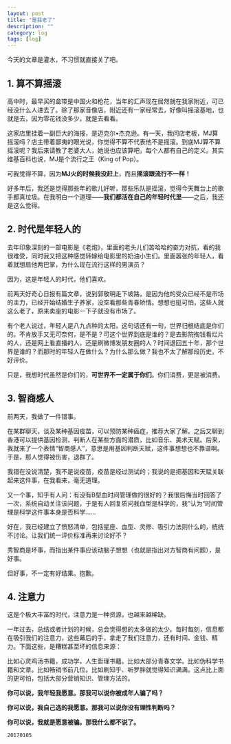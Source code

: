 ```yaml
---
layout: post
title: "是我老了"
description: ""
category: log
tags: [log]
---
```



今天的文章是灌水，不习惯就直接关了吧。

## 1. 算不算摇滚

高中时，最早买的盒带是中国火和枪花，当年的汇声现在居然就在我家附近，可已经没什么人进去了。除了那家音像店，附近还有一家经常去，好像叫摇滚基地，也就是去，因为零花钱没多少，就是去看看。

这家店里挂着一副巨大的海报，是迈克尔•杰克逊。有一天，我问店老板，MJ算摇滚吗？店主带着鄙夷的眼光说，你觉得不算不代表他不是摇滚。到底MJ算不算摇滚呢？我后来请教了老婆大人，她说也应该算吧，每个人都有自己的定义。其实维基百科也说，MJ是个流行之王（King of Pop）。

可我觉得不算，因为**MJ火的时候我没赶上**，而且**摇滚跟流行不一样！**

好多年后，我还是觉得那些年的歌儿好听，那些乐队是摇滚，觉得今天舞台上的歌手都真垃圾。在我明白一个道理——**我们都活在自己的年轻时代里**——之后，我还是这么觉得。

## 2. 时代是年轻人的

去年印象深刻的一部电影是《老炮》，里面的老头儿们苦哈哈的奋力对抗，看的我很难受，同时我又把这种感觉转嫁给电影里的奶油小生们。里面嚣张的年轻人，看着就想扇他两巴掌，为什么现在流行这样的男演员？

因为，这是年轻人的时代，他们喜欢。

前两天好奇心日报有篇文章，说到郭敬明走下坡路，是因为他的受众已经不是市场的主力，已经开始结婚生子养家，没空看那些青春矫情。想想也挺可怕，这些人就这么老了，原来卖座的电影一下子就没有市场了。

有个老人说过，年轻人是八九点种的太阳，这句话还有一句，世界归根结底是你们的。不肯放手又无可奈何，是不是？可这个世界到底是谁的？是去影院掏钱看烂片的人，还是网上看直播的人，还是刷微博发朋友圈的人？时间退回五十年，那个世界是谁的？而那时的年轻人在做什么？为什么那么做？我也不太了解那段历史，不好评价。

只是，我想时代虽然是你们的，**可世界不一定属于你们**。你们消费，更是被消费。

## 3. 智商感人

前两天，我做了一件错事。

在某群聊天，谈及某种基因疫苗，可以预防某种癌症，推荐大家了解。之后又聊到香港可以提供基因检测，判断人在某些方面的潜质，比如音乐、美术天赋。后来，我就来了一个表情“智商感人”，意思是用基因判断天赋，这件事想想也不靠谱啊。于是，那人觉得被伤害，退群了。

我错在没说清楚，我不是说疫苗，疫苗是经过测试的；我说的是把基因和天赋关联起来这件事，在我看来，毫无道理。

又一个事，知乎有人问：有没有B型血时间管理做的很好的？我很后悔当时回答了一次，系统自动关注该问题，于是有人回复质问我血型是科学的，我”认为“时间管理是科学这件事本身是否科学……

好在，我已经建立了愤怒清单，包括星座、血型、灵修、吸引力法则什么的，统统不讨论。让我们统一评价标准再来讨论好不？

秀智商是坏事，而指出某件事应该动脑子想想（也就是指出对方智商有问题），是好事。

但好事，不一定有好结果。抱歉。

## 4. 注意力

这是个极大丰富的时代，注意力是一种资源，也越来越稀缺。

一年过去，总结或者计划的时候，总会觉得想的太多做的太少。每时每刻，信息都在吸引我们的注意力，这些幕后的手，拿走了我们注意力，还有时间、金钱、精力。下面这些，是糟糕甚至坏的信息来源：

比如心灵鸡汤书籍，成功学，人生哲理书籍。比如大部分青春文学。比如伪科学书籍和文章。比如畅销书前几位。比如刷知乎、听罗胖就觉得知识满满。这点比上面的更可怕，包括大部分营销知识、管理方法的。

**你可以说，我年轻我愿意。那我可以说你被成年人骗了吗？**

**你可以说，我自己选的我愿意。那我可以说你没有理性判断吗？**

**你可以说，我就是愿意被骗。那我什么都不说了。**


`20170105`
